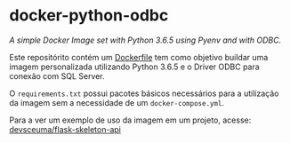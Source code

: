 # docker-python-odbc

*A simple Docker Image set with Python 3.6.5 using Pyenv and with ODBC.*

Este repositórito contém um [Dockerfile](./Dockerfile) tem como objetivo buildar uma imagem personalizada utilizando Python 3.6.5 e o Driver ODBC para conexão com SQL Server.

O ```requirements.txt``` possui pacotes básicos necessários para a utilização da imagem sem a necessidade de um ```docker-compose.yml```.

Para a ver um exemplo de uso da imagem em um projeto, acesse: [devsceuma/flask-skeleton-api](https://github.com/devsceuma/flask-skeleton-api)
